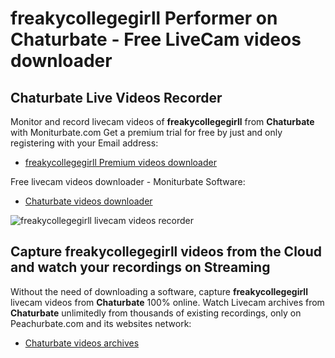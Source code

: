 # freakycollegegirll Performer on Chaturbate - Free LiveCam videos downloader

## Chaturbate Live Videos Recorder

Monitor and record livecam videos of **freakycollegegirll** from **Chaturbate** with Moniturbate.com
Get a premium trial for free by just and only registering with your Email address:
* [freakycollegegirll Premium videos downloader](https://moniturbate.com/request-demo-licence-key.html)

Free livecam videos downloader - Moniturbate Software:
* [Chaturbate videos downloader](https://moniturbate.com/moniturbate-download-software.html)

![freakycollegegirll livecam videos recorder](https://peachurnet.com/templates/moniturbate-software.png)


## Capture freakycollegegirll videos from the Cloud and watch your recordings on Streaming

Without the need of downloading a software, capture **freakycollegegirll** livecam videos from **Chaturbate** 100% online.
Watch Livecam archives from **Chaturbate** unlimitedly from thousands of existing recordings, only on Peachurbate.com and its websites network:
* [Chaturbate videos archives](https://peachurnet.com/)